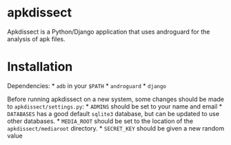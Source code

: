 apkdissect
==========

Apkdissect is a Python/Django application that uses androguard for the analysis 
of apk files.

Installation
============

Dependencies:
	* `adb` in your `$PATH`
	* `androguard`
	* `django`
	
Before running apkdissect on a new system, some changes should be made to `apkdissect/settings.py`:
	* `ADMINS` should be set to your name and email
	* `DATABASES` has a good default `sqlite3` database, but can be updated to use other databases.
	* `MEDIA_ROOT` should be set to the location of the `apkdissect/mediaroot` directory.
	* `SECRET_KEY` should be given a new random value

